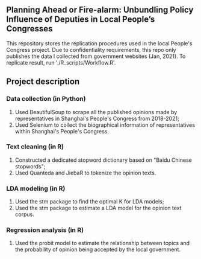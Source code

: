 ## Planning Ahead or Fire-alarm: Unbundling Policy Influence of Deputies in Local People’s Congresses

This repository stores the replication procedures used in the local People's Congress project. Due to confidentiality requirements, this repo only publishes the data I collected from government websites (Jan, 2021). To replicate result, run './R_scripts/Workflow.R'. 

## Project description
### Data collection (in Python)
1. Used BeautifulSoup to scrape all the published opinions made by representatives in Shanghai's People's Congress from 2018-2021;
2. Used Selenium to collect the biographical information of representatives within Shanghai's People's Congress.

### Text cleaning (in R)
1. Constructed a dedicated stopword dictionary based on "Baidu Chinese stopwords";
2. Used Quanteda and JiebaR to tokenize the opinion texts.

### LDA modeling (in R)
1. Used the stm package to find the optimal K for LDA models;
2. Used the stm package to estimate a LDA model for the opinion text corpus.

### Regression analysis (in R)
1. Used the probit model to estimate the relationship between topics and the probability of opinion being accepted by the local government.
